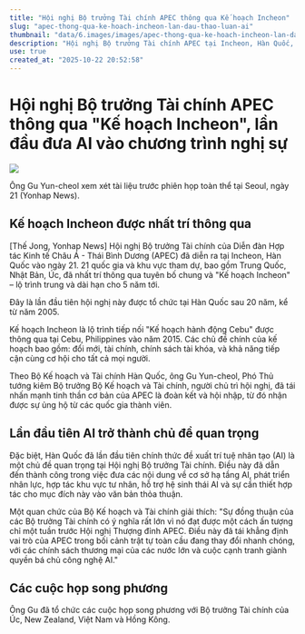 ```yaml
---
title: "Hội nghị Bộ trưởng Tài chính APEC thông qua Kế hoạch Incheon"
slug: "apec-thong-qua-ke-hoach-incheon-lan-dau-thao-luan-ai"
thumbnail: "data/6.images/images/apec-thong-qua-ke-hoach-incheon-lan-dau-thao-luan-ai.webp"
description: "Hội nghị Bộ trưởng Tài chính APEC tại Incheon, Hàn Quốc, đã thông qua Kế hoạch Incheon và lần đầu tiên đưa trí tuệ nhân tạo (AI) vào chương trình nghị sự chính, nhấn mạnh tầm quan trọng của AI."
use: true
created_at: "2025-10-22 20:52:58"
---
```


# Hội nghị Bộ trưởng Tài chính APEC thông qua "Kế hoạch Incheon", lần đầu đưa AI vào chương trình nghị sự

![](/images/20251021-00504951-yonh-000-1-view.webp)

Ông Gu Yun-cheol xem xét tài liệu trước phiên họp toàn thể tại Seoul, ngày 21 (Yonhap News).

## Kế hoạch Incheon được nhất trí thông qua

[Thế Jong, Yonhap News] Hội nghị Bộ trưởng Tài chính của Diễn đàn Hợp tác Kinh tế Châu Á - Thái Bình Dương (APEC) đã diễn ra tại Incheon, Hàn Quốc vào ngày 21. 21 quốc gia và khu vực tham dự, bao gồm Trung Quốc, Nhật Bản, Úc, đã nhất trí thông qua tuyên bố chung và "Kế hoạch Incheon" – lộ trình trung và dài hạn cho 5 năm tới.

Đây là lần đầu tiên hội nghị này được tổ chức tại Hàn Quốc sau 20 năm, kể từ năm 2005.

Kế hoạch Incheon là lộ trình tiếp nối "Kế hoạch hành động Cebu" được thông qua tại Cebu, Philippines vào năm 2015. Các chủ đề chính của kế hoạch bao gồm: đổi mới, tài chính, chính sách tài khóa, và khả năng tiếp cận cùng cơ hội cho tất cả mọi người.

Theo Bộ Kế hoạch và Tài chính Hàn Quốc, ông Gu Yun-cheol, Phó Thủ tướng kiêm Bộ trưởng Bộ Kế hoạch và Tài chính, người chủ trì hội nghị, đã tái nhấn mạnh tinh thần cơ bản của APEC là đoàn kết và hội nhập, từ đó nhận được sự ủng hộ từ các quốc gia thành viên.

## Lần đầu tiên AI trở thành chủ đề quan trọng

Đặc biệt, Hàn Quốc đã lần đầu tiên chính thức đề xuất trí tuệ nhân tạo (AI) là một chủ đề quan trọng tại Hội nghị Bộ trưởng Tài chính. Điều này đã dẫn đến thành công trong việc đưa các nội dung về cơ sở hạ tầng AI, phát triển nhân lực, hợp tác khu vực tư nhân, hỗ trợ hệ sinh thái AI và sự cần thiết hợp tác cho mục đích này vào văn bản thỏa thuận.

Một quan chức của Bộ Kế hoạch và Tài chính giải thích: "Sự đồng thuận của các Bộ trưởng Tài chính có ý nghĩa rất lớn vì nó đạt được một cách ấn tượng chỉ một tuần trước Hội nghị Thượng đỉnh APEC. Điều này đã tái khẳng định vai trò của APEC trong bối cảnh trật tự toàn cầu đang thay đổi nhanh chóng, với các chính sách thương mại của các nước lớn và cuộc cạnh tranh giành quyền bá chủ công nghệ AI."

## Các cuộc họp song phương

Ông Gu đã tổ chức các cuộc họp song phương với Bộ trưởng Tài chính của Úc, New Zealand, Việt Nam và Hồng Kông.